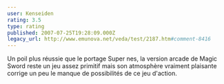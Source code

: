 ```yaml
---
user: Kenseiden
rating: 3.5
type: rating
published: 2007-07-25T19:28:09.000Z
legacy_url: http://www.emunova.net/veda/test/2187.htm#comment-8416
---
```

Un poil plus réussie que le portage Super nes, la version arcade de Magic Sword reste un jeu assez primitif mais son atmosphère vraiment plaisante corrige un peu le manque de possibilités de ce jeu d'action.